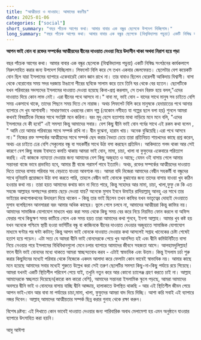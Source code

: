 ```yaml
---
title: "আত্মীয়তা ও দাওয়াহ: আমাদের করণীয়"
date: 2025-01-06
categories: ["social"]
short_summary: "বছর পাঁচেক আগের কথা। আমার বাবার এক বন্ধুর ছেলেকে উপদেশ দিচ্ছিলাম।"
long_summary: "বছর পাঁচেক আগের কথা। আমার বাবার এক বন্ধুর ছেলেকে (বিশ্ববিদ্যালয় পড়ুয়া) একটি নিষিদ্ধ সংগঠনের কার্যকলাপে নিরুৎসাহিত করার জন্য উপদেশ দিচ্ছিলাম। লিফলেট বিলি করে সে তখন একবার জেলফেরত।"
---
```


**আপন ভাই বোন বা রক্তের সম্পর্কের আত্মীয়দের দ্বীনের দাওয়াত দেওয়া নিয়ে উদাসীন থাকা অথবা নিরাশ হয়ে পড়া**

বছর পাঁচেক আগের কথা। আমার বাবার এক বন্ধুর ছেলেকে (বিশ্ববিদ্যালয় পড়ুয়া) একটি নিষিদ্ধ সংগঠনের কার্যকলাপে নিরুৎসাহিত করার জন্য উপদেশ দিচ্ছিলাম। লিফলেট বিলি করে সে তখন একবার জেলফেরত। ছেলেটার বেশ কয়েকটি বোন ছিল যারা ইসলামের ব্যাপারে একেবারেই কোন জ্ঞান রাখে না। তার বাবাও ছিলেন বেরেলবী আকিদায় বিশ্বাসী। বাসা থেকে বেরোনোর সময় সদর দরজায় টাঙানো পীরের ছবিকে সালাম করে তবে তিনি ঘর থেকে বের হতেন। ছেলেটিকে যখন পরিবারের সদস্যদের ইসলামের দাওয়াত দেওয়া হয়েছে কিনা-প্রশ্ন করলাম, সে তখন বিরক্ত হয়ে বলল,"এদের দাওয়াত দিয়ে কোন লাভ নেই। এরা দ্বীনের পথে আসবে না।" বাবা মা, ভাই বোন - যাদের সাথে মানুষ সব চাইতে বেশি সময় একসাথে থাকে, তাদের পিছনে সময় দিতে সে নারাজ। অথচ লিফলেট বিলি করে মানুষকে হেদায়াতের পথে আনার ব্যাপারে সে খুব আশাবাদী। সাধারণভাবে এধরনের কোন গল্প (যেকোন নসীহত যা গল্পের ছলে বলা হয়) শুনলে আমরা কখনই বিষয়টিকে নিজের সাথে সংশ্লিষ্ট মনে করিনা। বরং মৃদু হেসে হতাশায় মাথা নাড়িয়ে মনে মনে বলি, "এদের ইসলামের যে কী হবে!" এই সমস্যা কিন্তু আমাদের সবার। বেশ কিছু দ্বীনি ভাই বোন গর্বের সাথে এই রকম কথা বলেন , " আমি তো আমার পরিবারের সাথে সম্পর্ক রাখি না। দ্বীন বুঝেনা, হারাম খায়। অনেক বুঝিয়েছি।এরা পথে আসবে না।" নিজের রক্ত সম্পর্কের আত্মীয়দের সাথে সম্পর্ক ছেদ করার বৈধতা চেয়ে তারা প্রতিনিয়ত শায়খদের কাছে প্রশ্ন করেন, অথচ এর চাইতে ঢের বেশি সেক্যুলার বন্ধু বা সহকর্মীর সাথে উঠা বসা করছেন প্রতিদিন। আকিদাতে গলদ থাকা আর সেই কারণে বেশ কিছু ফরজ ইবাদতে কমতি থাকায় আমরা ভাই বোন, মামা, চাচা, খালা বা ফুফুদের একেবারে পরিত্যাগ করছি। এই কাজকে ন্যায্যতা দেওয়ার জন্য আমাদের বেশ কিছু অজুহাত ও আছে; যেমন ওই বাসায় গেলে আমার সন্তানরা বাজে ভাবে প্রভাবিত হবে, আমার স্ত্রী বাজে পরামর্শ পাবে ইত্যাদি। অথচ, রক্তের সম্পর্কের আত্মীয়দের দাওয়াত দিতে তাদের বাসায় পরিবার সহ বেড়াতে যাওয়া আবশ্যক নয়। আমরা যদি নিজেরা আমাদের বেদ্বীন সহকর্মী বা বন্ধুদের সাথে দুনিয়াবি প্রয়োজনে উঠা বসা করতে পারি, তাহলে  বেদ্বীন ভাই বোনকে বুঝানোর জন্য তাদের বাসায় যাওয়া খুব কঠিন হওয়ার কথা নয়। তারা হয়ত আমাদের কথায় কান না দিতে পারে, কিন্তু সহোদর আর মামা, চাচা, খালা,ফুফু কে কি এত সহজে আল্লাহর অপছন্দের রাস্তায় ছেড়ে দেওয়া যায়? অনেকে মুসাব ইবনে উমাইর রাদিয়াল্লাহু আনহু এর সাথে তার ভাইয়ের কথপোকথনের উদাহরণ দিয়ে থাকেন - কিন্তু তার ভাই ছিলেন তখন কাফির যখন ভাতৃত্বের দোহাই দেওয়াতে মুসাব বলেছিলেন আনসাররা বরং আমার অধিক কাছের। ভুলে গেলে চলবে না, আমাদের আত্মীয়রা কিন্তু কাফির নয়। আমাদের সামাজিক যোগাযোগ মাধ্যমে খরচ করা সময় থেকে কিছু সময় বের করে নিয়ে নিয়মিত ফোন করলে বা অফিস ফেরার পথে কিছুক্ষণ সময় কাটিয়ে গেলে এক সময় হয়ত তারা আমাদের কথা শুনবে, ইনশা আল্লাহ। আমার খুব কষ্ট হয় যখন অনেকে পশ্চিমে স্থায়ী হওয়া ভার্সিটির বন্ধু বা কাজিনকে দ্বীনের দাওয়াত দেওয়ার অজুহাতে সামাজিক যোগাযোগ মাধ্যমে ঘণ্টার পর ঘন্টা কাটান; কিন্তু আপন ভাই বোনকে দাওয়াত দেওয়ার কথা আসলেই সপ্তাহ খানেকের চেষ্টা শেষেই হতাশ হয়ে পড়েন। এটা সত্য যে আমরা দ্বীনি ভাই বোনদেরকে পেয়ে খুব আনন্দিত হই এবং দ্বীনি কমিউনিটিতে বাসা নিয়ে নেওয়ার পরে ইসলামের বিধিবিধানগুলো মেনে চলার ব্যাপারে আমাদের জীবনে সহজতা আসে। আলহামদুলিল্লাহ! ফলে দ্বীনি ভাই বোনদের মধ্যে থাকতে আমরা স্বাচ্ছন্দ্যবোধ করব - এটাই স্বাভাবিক এবং উত্তম। কিন্তু ইসলাম চর্চা শুরু করার কিছুদিনের মধ্যেই পরিবার থেকে নিজেকে একদম আলাদা করে ফেলাটা কোন ভাবেই স্বাভাবিক নয়। আমার কাছে মনে হয়েছে আমাদের সবার মধ্যেই শুরুতে উল্লেখ করা সেই তরুণ ছেলেটির সমস্যা কিছু-না-কিছু পর্যায়ে রয়ে গিয়েছে। আমরা যখনই একটি স্থিতিশীল পরিবেশ পেয়ে যাই, তখুনি নতুন করে আর কোনো চ্যালেঞ্জ গ্রহণ করতে চাই না।  আল্লাহ আমাদেরকে স্বচ্ছলতা দিয়েছেন(কারো কম কারো বেশি), আমাদের সন্তানরা ইসলামিক স্কুলে পড়ছে, আমরা আমাদের অবসরে দ্বীনি ভাই ও বোনদের বাসায় যাচ্ছি দ্বীনি আড্ডায়, হালাকাতে উপস্থিত থাকছি - আর এই স্থিতিশীল জীবন পেয়ে আপন ভাই-বোন আর বাবা মা পর্যায়ের চাচা,মামা, খালা, ফুফুদের আমরা বাদ দিয়ে দিচ্ছি। আশা করি সবাই এই ব্যাপারে নজর দিবেন। আল্লাহ্ আমাদের আত্মীয়তার সম্পর্ক ছিন্ন করার গুনাহ থেকে রক্ষা করুন। 

বিশেষ দ্রষ্টব্য: এই লিখাতে কোন ভাবেই দাওয়াত দেওয়ার জন্য পারিবারিক অবাধ মেলামেশা হয় এমন অনুষ্ঠানে যাওয়ার ব্যাপারে উৎসাহিত করা হয়নি।

আবু আঈশা
